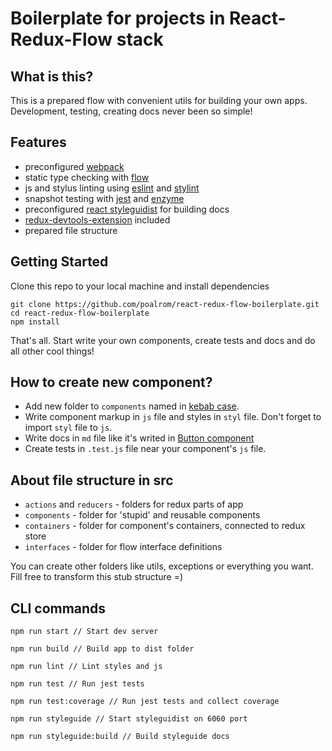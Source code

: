 # Boilerplate for projects in React-Redux-Flow stack

## What is this?

This is a prepared flow with convenient utils for building your own apps.
Development, testing, creating docs never been so simple!

## Features

- preconfigured [webpack](https://webpack.js.org/)
- static type checking with [flow](https://flow.org/)
- js and stylus linting using [eslint](https://eslint.org/) and [stylint](https://www.npmjs.com/package/stylint)
- snapshot testing with [jest](https://facebook.github.io/jest/) and [enzyme](http://airbnb.io/enzyme/)
- preconfigured [react styleguidist](https://react-styleguidist.js.org) for building docs
- [redux-devtools-extension](http://extension.remotedev.io/) included
- prepared file structure

## Getting Started

Clone this repo to your local machine and install dependencies
```
git clone https://github.com/poalrom/react-redux-flow-boilerplate.git
cd react-redux-flow-boilerplate
npm install
```
That's all. Start write your own components, create tests and docs and do all other cool things!

## How to create new component?

- Add new folder to `components` named in [kebab case](http://wiki.c2.com/?KebabCase).
- Write component markup in `js` file and styles in `styl` file.
Don't forget to import `styl` file to `js`.
- Write docs in `md` file like it's writed in [Button component](https://github.com/poalrom/react-ui-lib-boilerplate/blob/master/src/components/button/Button.md)
- Create tests in `.test.js` file near your component's `js` file.

## About file structure in src

- `actions` and `reducers` - folders for redux parts of app
- `components` - folder for 'stupid' and reusable components
- `containers` - folder for component's containers, connected to redux store
- `interfaces` - folder for flow interface definitions

You can create other folders like utils, exceptions or everything you want. Fill free to transform this stub structure =)

## CLI commands

```
npm run start // Start dev server

npm run build // Build app to dist folder

npm run lint // Lint styles and js

npm run test // Run jest tests

npm run test:coverage // Run jest tests and collect coverage

npm run styleguide // Start styleguidist on 6060 port

npm run styleguide:build // Build styleguide docs
```
